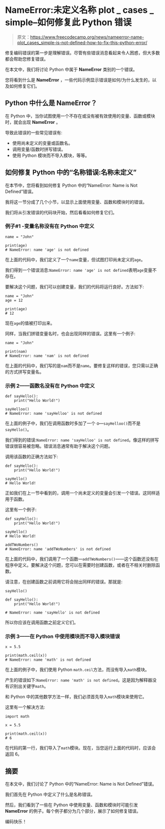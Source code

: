 # NameError:未定义名称 plot _ cases _ simple–如何修复此 Python 错误

> 原文：<https://www.freecodecamp.org/news/nameerror-name-plot_cases_simple-is-not-defined-how-to-fix-this-python-error/>

修复编码错误的第一步是理解错误。尽管有些错误消息看起来令人困惑，但大多数都会帮助您修复错误。

在本文中，我们将讨论 Python 中属于 **NameError** 类别的一个错误。

您将看到什么是 **NameError** ，一些代码示例显示错误是如何/为什么发生的，以及如何修复它们。

## Python 中什么是 NameError？

在 Python 中，当你试图使用一个不存在或没有被有效使用的变量、函数或模块时，就会出现 **NameError** 。

导致此错误的一些常见错误有:

*   使用尚未定义的变量或函数名。
*   调用变量/函数时拼写错误。
*   使用 Python 模块而不导入模块，等等。

## 如何修复 Python 中的“名称错误:名称未定义”

在本节中，您将看到如何修复 Python 中的“NameError: Name is Not Defined”错误。

我将这一节分成了几个小节，以显示上面使用变量、函数和模块时的错误。

我们将从引发错误的代码块开始，然后看看如何修复它们。

### 例子#1 -变量名称没有在 Python 中定义

```
name = "John"

print(age)
# NameError: name 'age' is not defined
```

在上面的代码中，我们定义了一个`name`变量，但试图打印尚未定义的`age`。

我们得到一个错误消息:`NameError: name 'age' is not defined`表明`age`变量不存在。

要解决这个问题，我们可以创建变量，我们的代码将运行良好。方法如下:

```
name = "John"
age = 12

print(age)
# 12
```

现在`age`的值被打印出来。

同样，当我们拼错变量名时，也会出现同样的错误。这里有一个例子:

```
name = "John"

print(nam)
# NameError: name 'nam' is not defined
```

在上面的代码中，我们写的是`nam`而不是`name`。要修复这样的错误，您只需以正确的方式拼写变量名。

### 示例 2——函数名没有在 Python 中定义

```
def sayHello():
    print("Hello World!")

sayHelloo()
# NameError: name 'sayHelloo' is not defined
```

在上面的例子中，我们在调用函数时多加了一个 o—`sayHelloo()`而不是`sayHello()`。

我们得到的错误:`NameError: name 'sayHelloo' is not defined`。像这样的拼写错误很容易被忽略。错误消息通常有助于解决这个问题。

调用该函数的正确方法如下:

```
def sayHello():
    print("Hello World!")

sayHello()
# Hello World! 
```

正如我们在上一节中看到的，调用一个尚未定义的变量会引发一个错误。这同样适用于函数。

这里有一个例子:

```
def sayHello():
    print("Hello World!")

sayHello()
# Hello World!

addTWoNumbers()
# NameError: name 'addTWoNumbers' is not defined
```

在上面的代码中，我们调用了一个函数—`addTWoNumbers()`——这个函数还没有在程序中定义。要解决这个问题，您可以在需要时创建函数，或者在不相关时删除函数。

请注意，在创建函数之前调用它将会抛出同样的错误。那就是:

```
sayHello()

def sayHello():
    print("Hello World!")

# NameError: name 'sayHello' is not defined
```

所以你应该在调用函数之前定义它们。

### 示例 3——在 Python 中使用模块而不导入模块错误

```
x = 5.5

print(math.ceil(x))
# NameError: name 'math' is not defined
```

在上面的例子中，我们使用 Python `math.ceil`方法，而没有导入`math`模块。

产生的错误如下:`NameError: name 'math' is not defined`。这是因为解释器没有识别出关键字`math`。

和 Python 中的其他数学方法一样，我们必须首先导入`math`模块来使用它。

这里有一个解决方法:

```
import math

x = 5.5

print(math.ceil(x))
# 6
```

在代码的第一行，我们导入了`math`模块。现在，当您运行上面的代码时，应该会返回 6。

## 摘要

在本文中，我们讨论了 Python 中的“NameError: Name is Not Defined”错误。

我们首先在 Python 中定义了什么是名称错误。

然后，我们看到了一些在 Python 中使用变量、函数和模块时可能引发 **NameError** 的例子。每个例子都分为几个部分，展示了如何修复错误。

编码快乐！
